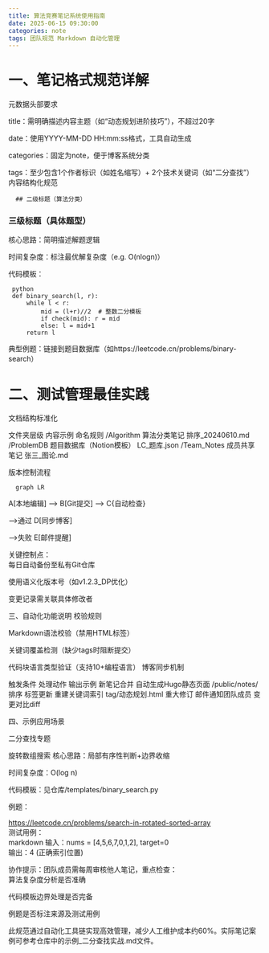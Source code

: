 ```yaml
---
title: 算法竞赛笔记系统使用指南  
date: 2025-06-15 09:30:00  
categories: note  
tags: 团队规范 Markdown 自动化管理  
---
```

# 一、笔记格式规范详解

元数据头部要求  

title：需明确描述内容主题（如“动态规划进阶技巧”），不超过20字  

date：使用YYYY-MM-DD HH:mm:ss格式，工具自动生成  

categories：固定为note，便于博客系统分类  

tags：至少包含1个作者标识（如姓名缩写）+ 2个技术关键词（如“二分查找”）
内容结构化规范  

      ## 二级标题（算法分类）
### 三级标题（具体题型）

核心思路：简明描述解题逻辑

时间复杂度：标注最优解复杂度（e.g. O(nlogn)）

代码模板：

     python
     def binary_search(l, r):
         while l < r:
             mid = (l+r)//2  # 整数二分模板
             if check(mid): r = mid
             else: l = mid+1
         return l

典型例题：链接到题目数据库（如https://leetcode.cn/problems/binary-search）

   

# 二、测试管理最佳实践

文档结构标准化  

文件夹层级       内容示例 命名规则
/Algorithm 算法分类笔记 排序_20240610.md
/ProblemDB 题目数据库（Notion模板） LC_题库.json
/Team_Notes 成员共享笔记 张三_图论.md

版本控制流程  

      graph LR
   A[本地编辑] --> B[Git提交] 
--> C{自动检查} 

-->通过
 D[同步博客] 

-->失败
 E[邮件提醒]


   关键控制点：  
每日自动备份至私有Git仓库  

使用语义化版本号（如v1.2.3_DP优化）  

变更记录需关联具体修改者

三、自动化功能说明
校验规则  

Markdown语法校验（禁用HTML标签）  

关键词覆盖检测（缺少tags时阻断提交）  

代码块语言类型验证（支持10+编程语言）
博客同步机制  

触发条件         处理动作 输出示例
新笔记合并 自动生成Hugo静态页面 /public/notes/排序
标签更新 重建关键词索引 tag/动态规划.html
重大修订 邮件通知团队成员 变更对比diff

四、示例应用场景

二分查找专题

旋转数组搜索
核心思路：局部有序性判断+边界收缩  

时间复杂度：O(log n)  

代码模板：见仓库/templates/binary_search.py  

例题：  

  https://leetcode.cn/problems/search-in-rotated-sorted-array  
  测试用例：  
  markdown
  输入：nums = [4,5,6,7,0,1,2], target=0  
  输出：4 (正确索引位置)


协作提示：团队成员需每周审核他人笔记，重点检查：  
算法复杂度分析是否准确  

代码模板边界处理是否完备  

例题是否标注来源及测试用例

此规范通过自动化工具链实现高效管理，减少人工维护成本约60%。实际笔记案例可参考仓库中的示例_二分查找实战.md文件。